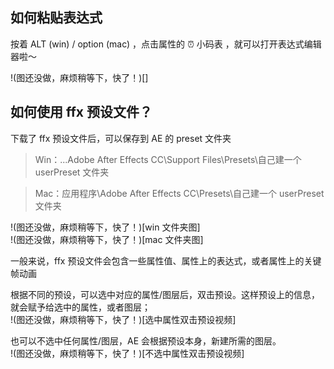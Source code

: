<script id='parameter'>
{
"title":"集合了一些常见的问题，可以按ctrl/command + F 搜索",
"description":""
}
</script>

## 如何粘贴表达式

按着 ALT (win) / option (mac) ，点击属性的 ⏰ 小码表 ，就可以打开表达式编辑器啦～

!(图还没做，麻烦稍等下，快了！)[]

## 如何使用 ffx 预设文件？

下载了 ffx 预设文件后，可以保存到 AE 的 preset 文件夹

> Win：...Adobe After Effects CC\Support Files\Presets\自己建一个 userPreset 文件夹

> Mac：应用程序\Adobe After Effects CC\Presets\自己建一个 userPreset 文件夹

!(图还没做，麻烦稍等下，快了！)[win 文件夹图]  
!(图还没做，麻烦稍等下，快了！)[mac 文件夹图]

一般来说，ffx 预设文件会包含一些属性值、属性上的表达式，或者属性上的关键帧动画

根据不同的预设，可以选中对应的属性/图层后，双击预设。这样预设上的信息，就会赋予给选中的属性，或者图层；  
!(图还没做，麻烦稍等下，快了！)[选中属性双击预设视频]

也可以不选中任何属性/图层，AE 会根据预设本身，新建所需的图层。  
!(图还没做，麻烦稍等下，快了！)[不选中属性双击预设视频]
